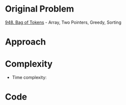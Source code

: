 # Original Problem
<!-- Describe your first thoughts on how to solve this problem. -->
[948. Bag of Tokens](https://leetcode.com/problems/bag-of-tokens/description) - Array, Two Pointers, Greedy, Sorting
    
# Approach
<!-- Describe your approach to solving the problem. -->

# Complexity
- Time complexity:
<!-- Add your time complexity here, e.g. $$O(n)$$ -->

<!-- Add your space complexity here, e.g. $$O(n)$$ -->


# Code

```python3


```
